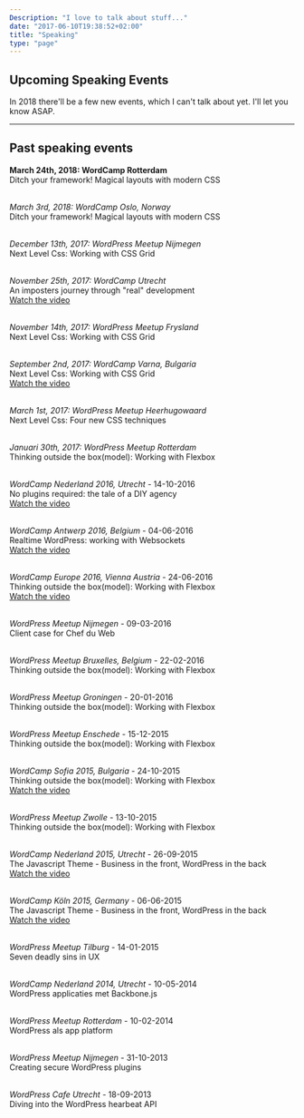 ```yaml
---
Description: "I love to talk about stuff..."
date: "2017-06-10T19:38:52+02:00"
title: "Speaking"
type: "page"
---
```


## Upcoming Speaking Events

In 2018 there'll be a few new events, which I can't talk about yet. I'll let you know ASAP.

---

## Past speaking events

**March 24th, 2018: WordCamp Rotterdam**<br/>
Ditch your framework! Magical layouts with modern CSS<br/><br/>


*March 3rd, 2018: WordCamp Oslo, Norway*<br/>
Ditch your framework! Magical layouts with modern CSS<br/><br/>

*December 13th, 2017: WordPress Meetup Nijmegen*<br/>
Next Level Css: Working with CSS Grid<br/><br/>

*November 25th, 2017: WordCamp Utrecht*<br/>
An imposters journey through "real" development<br/>
[Watch the video](https://wordpress.tv/2018/01/04/luc-princen-an-imposters-journey-through-real-development/)<br/><br/>

*November 14th, 2017: WordPress Meetup Frysland*<br/>
Next Level Css: Working with CSS Grid<br/><br/>

*September 2nd, 2017: WordCamp Varna, Bulgaria*<br/>
Next Level Css: Working with CSS Grid<br/>
[Watch the video](https://wordpress.tv/2017/10/05/luc-princen-not-your-grandpas-css-working-with-css-grid/)<br/><br/>

*March 1st, 2017: WordPress Meetup Heerhugowaard*<br/>
Next Level Css: Four new CSS techniques<br/><br/>

*Januari 30th, 2017: WordPress Meetup Rotterdam*<br/>
Thinking outside the box(model): Working with Flexbox<br/><br/>

*WordCamp Nederland 2016, Utrecht* - 14-10-2016<br/>
No plugins required: the tale of a DIY agency<br/>
[Watch the video](https://wordpress.tv/2016/10/29/luc-princen-no-plugins-required-the-tale-of-a-diy-agency/)<br/><br/>

*WordCamp Antwerp 2016, Belgium* - 04-06-2016<br/>
Realtime WordPress: working with Websockets<br/>
[Watch the video](https://wordpress.tv/2016/08/24/luc-princen-realtime-wordpress-working-with-websockets/)<br/><br/>

*WordCamp Europe 2016, Vienna Austria* - 24-06-2016<br/>
Thinking outside the box(model): Working with Flexbox<br/>
[Watch the video](https://wordpress.tv/2016/07/01/luc-princen-thinking-outside-the-boxmodel-an-introduction-to-flexbox/)<br/><br/>

*WordPress Meetup Nijmegen* - 09-03-2016<br/>
Client case for Chef du Web<br/><br/>

*WordPress Meetup Bruxelles, Belgium* - 22-02-2016<br/>
Thinking outside the box(model): Working with Flexbox<br/><br/>

*WordPress Meetup Groningen* - 20-01-2016<br/>
Thinking outside the box(model): Working with Flexbox<br/><br/>

*WordPress Meetup Enschede* - 15-12-2015<br/>
Thinking outside the box(model): Working with Flexbox<br/><br/>

*WordCamp Sofia 2015, Bulgaria* - 24-10-2015<br/>
Thinking outside the box(model): Working with Flexbox<br/>
[Watch the video](https://wordpress.tv/2015/12/07/luc-princen-thinking-outside-box-model-wp-theming-flexbox/)<br/><br/>

*WordPress Meetup Zwolle* - 13-10-2015<br/>
Thinking outside the box(model): Working with Flexbox<br/><br/>

*WordCamp Nederland 2015, Utrecht* - 26-09-2015<br/>
The Javascript Theme - Business in the front, WordPress in the back<br/>
[Watch the video](https://wordpress.tv/2015/10/19/luc-princen-the-javascript-theme-business-in-the-front-wordpress-in-the-back-2/)<br/><br/>

*WordCamp Köln 2015, Germany* - 06-06-2015<br/>
The Javascript Theme - Business in the front, WordPress in the back<br/>
[Watch the video](https://wordpress.tv/2015/06/30/luc-princen-the-javascript-theme-business-in-the-front-wordpress-in-the-back/)<br/><br/>

*WordPress Meetup Tilburg* - 14-01-2015<br/>
Seven deadly sins in UX<br/><br/>

*WordCamp Nederland 2014, Utrecht* - 10-05-2014<br/>
WordPress applicaties met Backbone.js<br/><br/>

*WordPress Meetup Rotterdam* - 10-02-2014<br/>
WordPress als app platform<br/><br/>

*WordPress Meetup Nijmegen* - 31-10-2013<br/>
Creating secure WordPress plugins<br/><br/>

*WordPress Cafe Utrecht* - 18-09-2013<br/>
Diving into the WordPress hearbeat API<br/><br/>

